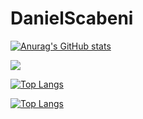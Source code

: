 # DanielScabeni

[![Anurag's GitHub stats](https://github-readme-stats.vercel.app/api?username=DanielScabeni)](https://github.com/DanielScabeni/github-readme-stats)

<picture>
<source
  srcset="https://github-readme-stats.vercel.app/api?username=DanielScabeni&show_icons=true&theme=dark"
  media="(prefers-color-scheme: dark)"
/>
<source
  srcset="https://github-readme-stats.vercel.app/api?username=DanielScabeni&show_icons=true"
  media="(prefers-color-scheme: light), (prefers-color-scheme: no-preference)"
/>
<img src="https://github-readme-stats.vercel.app/api?username=DanielScabeni&show_icons=true" />
</picture>

[![Top Langs](https://github-readme-stats.vercel.app/api/top-langs/?username=DanielScabeni&layout=donut-vertical)](https://github.com/anuraghazra/github-readme-stats)

[![Top Langs](https://github-readme-stats.vercel.app/api/top-langs/?username=DanielScabeni&langs_count=8)](https://github.com/anuraghazra/github-readme-stats)